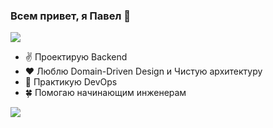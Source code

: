### Всем привет, я Павел 👋

![](https://komarev.com/ghpvc/?username=paulmixxx)

- :v: Проектирую Backend
- :heart: Люблю Domain-Driven Design и Чистую архитектуру
- :ship: Практикую DevOps
- :four_leaf_clover: Помогаю начинающим инженерам


![](https://github-profile-summary-cards.vercel.app/api/cards/profile-details?username=paulmixxx&theme=solarized_dark)

<!--
**paulmixxx/paulmixxx** is a ✨ _special_ ✨ repository because its `README.md` (this file) appears on your GitHub profile.

### Hi there 👋

Here are some ideas to get you started:

- 🔭 I’m currently working on ...
- 🌱 I’m currently learning ...
- 👯 I’m looking to collaborate on ...
- 🤔 I’m looking for help with ...
- 💬 Ask me about ...
- 📫 How to reach me: ...
- 😄 Pronouns: ...
- ⚡ Fun fact: ...

![](https://github-profile-summary-cards.vercel.app/api/cards/profile-details?username=paulmixxx&theme=solarized_dark)

![](https://github-profile-summary-cards.vercel.app/api/cards/most-commit-language?username=paulmixxx&theme=solarized_dark) 
![](https://github-profile-summary-cards.vercel.app/api/cards/repos-per-language?username=paulmixxx&theme=solarized_dark)

![](https://github-profile-summary-cards.vercel.app/api/cards/stats?username=paulmixxx&theme=solarized_dark) 
![](https://github-profile-summary-cards.vercel.app/api/cards/productive-time?username=paulmixxx&theme=solarized_dark)

-->
